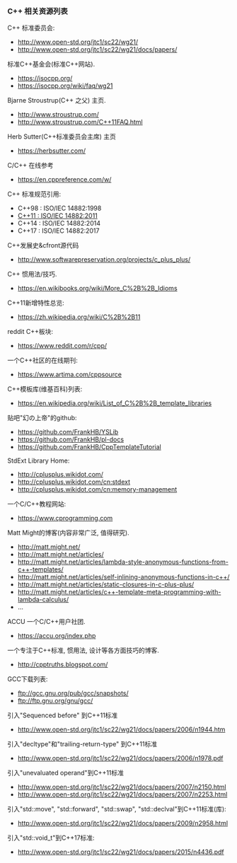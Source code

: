 ### C++ 相关资源列表

C++ 标准委员会:

+ http://www.open-std.org/jtc1/sc22/wg21/
+ http://www.open-std.org/jtc1/sc22/wg21/docs/papers/

标准C++基金会(标准C++网站).

+ https://isocpp.org/
+ https://isocpp.org/wiki/faq/wg21

Bjarne Stroustrup(C++ 之父) 主页.

+ http://www.stroustrup.com/
+ http://www.stroustrup.com/C++11FAQ.html

Herb Sutter(C++标准委员会主席) 主页

+ https://herbsutter.com/

C/C++ 在线参考

+ https://en.cppreference.com/w/

C++ 标准规范引用:

+ C++98 : ISO/IEC 14882:1998
+ [C++11 : ISO/IEC 14882:2011](http://www.open-std.org/jtc1/sc22/wg21/docs/papers/2012/n3337.pdf)
+ C++14 : ISO/IEC 14882:2014
+ C++17 : ISO/IEC 14882:2017

C++发展史&cfront源代码

+ http://www.softwarepreservation.org/projects/c_plus_plus/

C++ 惯用法/技巧.

+ https://en.wikibooks.org/wiki/More_C%2B%2B_Idioms

C++11新增特性总览:

+ https://zh.wikipedia.org/wiki/C%2B%2B11

reddit C++板块:

+ https://www.reddit.com/r/cpp/

一个C++社区的在线期刊:

+ https://www.artima.com/cppsource

C++模板库(维基百科)列表:

+ https://en.wikipedia.org/wiki/List_of_C%2B%2B_template_libraries

贴吧"幻の上帝"的github:

+ https://github.com/FrankHB/YSLib
+ https://github.com/FrankHB/pl-docs
+ https://github.com/FrankHB/CppTemplateTutorial

StdExt Library Home:

+ http://cplusplus.wikidot.com/
+ http://cplusplus.wikidot.com/cn:stdext
+ http://cplusplus.wikidot.com/cn:memory-management

一个C/C++教程网站:

+ https://www.cprogramming.com

Matt Might的博客(内容非常广泛, 值得研究).

+ http://matt.might.net/
+ http://matt.might.net/articles/
+ http://matt.might.net/articles/lambda-style-anonymous-functions-from-c++-templates/
+ http://matt.might.net/articles/self-inlining-anonymous-functions-in-c++/
+ http://matt.might.net/articles/static-closures-in-c-plus-plus/
+ http://matt.might.net/articles/c++-template-meta-programming-with-lambda-calculus/
+ ...

ACCU 一个C/C++用户社团.

+ https://accu.org/index.php

一个专注于C++标准, 惯用法, 设计等各方面技巧的博客.

+ http://cpptruths.blogspot.com/

GCC下载列表:

+ ftp://gcc.gnu.org/pub/gcc/snapshots/
+ ftp://ftp.gnu.org/gnu/gcc/

引入"Sequenced before" 到C++11标准

+ http://www.open-std.org/jtc1/sc22/wg21/docs/papers/2006/n1944.htm

引入"decltype"和"trailing-return-type" 到C++11标准

+ http://www.open-std.org/jtc1/sc22/wg21/docs/papers/2006/n1978.pdf

引入"unevaluated operand"到C++11标准

+ http://www.open-std.org/jtc1/sc22/wg21/docs/papers/2007/n2150.html
+ http://www.open-std.org/jtc1/sc22/wg21/docs/papers/2007/n2253.html

引入"std::move", "std::forward", "std::swap", "std::declval"到C++11标准(库):

+ http://www.open-std.org/jtc1/sc22/wg21/docs/papers/2009/n2958.html

引入"std::void_t"到C++17标准:

+ http://www.open-std.org/jtc1/sc22/wg21/docs/papers/2015/n4436.pdf


